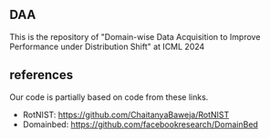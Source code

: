 ## DAA
This is the repository of "Domain-wise Data Acquisition to Improve Performance under
Distribution Shift" at ICML 2024

## references
Our code is partially based on code from these links.
- RotNIST: https://github.com/ChaitanyaBaweja/RotNIST
- Domainbed: https://github.com/facebookresearch/DomainBed

